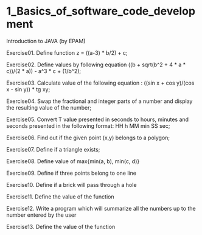 # 1_Basics_of_software_code_development
Introduction to JAVA (by EPAM)

Exercise01. Define function z = ((a-3) * b/2) + c;

Exercise02. Define values by following equation ((b + sqrt(b^2 + 4 * a * c))/(2 * a)) - a^3 * c + (1/b^2);

Exercise03. Calculate value of the following equation : ((sin x + cos y)/(cos x - sin y)) * tg xy;

Exercise04. Swap the fractional and integer parts of a number and display the resulting value of the number;

Exercise05. Convert T value presented in seconds to hours, minutes and seconds presented in the following format: HH h MM min SS sec;

Exercise06. Find out if the given point (x,y) belongs to a polygon;

Exercise07. Define if a triangle exists;

Exercise08. Define value of max{min(a, b), min(c, d)}

Exercise09. Define if three points belong to one line

Exercise10. Define if a brick will pass through a hole

Exercise11. Define the value of the function

Exercise12. Write a program which will summarize all the numbers up to the number entered by the user

Exercise13. Define the value of the function
